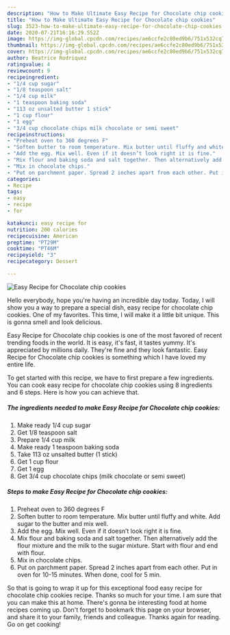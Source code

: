 ```yaml
---
description: "How to Make Ultimate Easy Recipe for Chocolate chip cookies"
title: "How to Make Ultimate Easy Recipe for Chocolate chip cookies"
slug: 3523-how-to-make-ultimate-easy-recipe-for-chocolate-chip-cookies
date: 2020-07-21T16:16:29.552Z
image: https://img-global.cpcdn.com/recipes/ae6ccfe2c80ed9b6/751x532cq70/easy-recipe-for-chocolate-chip-cookies-recipe-main-photo.jpg
thumbnail: https://img-global.cpcdn.com/recipes/ae6ccfe2c80ed9b6/751x532cq70/easy-recipe-for-chocolate-chip-cookies-recipe-main-photo.jpg
cover: https://img-global.cpcdn.com/recipes/ae6ccfe2c80ed9b6/751x532cq70/easy-recipe-for-chocolate-chip-cookies-recipe-main-photo.jpg
author: Beatrice Rodriquez
ratingvalue: 4
reviewcount: 9
recipeingredient:
- "1/4 cup sugar"
- "1/8 teaspoon salt"
- "1/4 cup milk"
- "1 teaspoon baking soda"
- "113 oz unsalted butter 1 stick"
- "1 cup flour"
- "1 egg"
- "3/4 cup chocolate chips milk chocolate or semi sweet"
recipeinstructions:
- "Preheat oven to 360 degrees F"
- "Soften butter to room temperature. Mix butter until fluffy and white. Add sugar to the butter and mix well."
- "Add the egg. Mix well. Even if it doesn’t look right it is fine."
- "Mix flour and baking soda and salt together. Then alternatively add the flour mixture and the milk to the sugar mixture. Start with flour and end with flour."
- "Mix in chocolate chips."
- "Put on parchment paper. Spread 2 inches apart from each other. Put in oven for 10-15 minutes. When done, cool for 5 min."
categories:
- Recipe
tags:
- easy
- recipe
- for

katakunci: easy recipe for 
nutrition: 200 calories
recipecuisine: American
preptime: "PT29M"
cooktime: "PT46M"
recipeyield: "3"
recipecategory: Dessert

---
```



![Easy Recipe for Chocolate chip cookies](https://img-global.cpcdn.com/recipes/ae6ccfe2c80ed9b6/751x532cq70/easy-recipe-for-chocolate-chip-cookies-recipe-main-photo.jpg)

Hello everybody, hope you're having an incredible day today. Today, I will show you a way to prepare a special dish, easy recipe for chocolate chip cookies. One of my favorites. This time, I will make it a little bit unique. This is gonna smell and look delicious.



Easy Recipe for Chocolate chip cookies is one of the most favored of recent trending foods in the world. It is easy, it's fast, it tastes yummy. It's appreciated by millions daily. They're fine and they look fantastic. Easy Recipe for Chocolate chip cookies is something which I have loved my entire life.


To get started with this recipe, we have to first prepare a few ingredients. You can cook easy recipe for chocolate chip cookies using 8 ingredients and 6 steps. Here is how you can achieve that.

<!--inarticleads1-->

##### The ingredients needed to make Easy Recipe for Chocolate chip cookies:

1. Make ready 1/4 cup sugar
1. Get 1/8 teaspoon salt
1. Prepare 1/4 cup milk
1. Make ready 1 teaspoon baking soda
1. Take 113 oz unsalted butter (1 stick)
1. Get 1 cup flour
1. Get 1 egg
1. Get 3/4 cup chocolate chips (milk chocolate or semi sweet)




<!--inarticleads2-->

##### Steps to make Easy Recipe for Chocolate chip cookies:

1. Preheat oven to 360 degrees F
1. Soften butter to room temperature. Mix butter until fluffy and white. Add sugar to the butter and mix well.
1. Add the egg. Mix well. Even if it doesn’t look right it is fine.
1. Mix flour and baking soda and salt together. Then alternatively add the flour mixture and the milk to the sugar mixture. Start with flour and end with flour.
1. Mix in chocolate chips.
1. Put on parchment paper. Spread 2 inches apart from each other. Put in oven for 10-15 minutes. When done, cool for 5 min.




So that is going to wrap it up for this exceptional food easy recipe for chocolate chip cookies recipe. Thanks so much for your time. I am sure that you can make this at home. There's gonna be interesting food at home recipes coming up. Don't forget to bookmark this page on your browser, and share it to your family, friends and colleague. Thanks again for reading. Go on get cooking!
